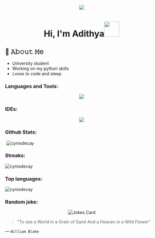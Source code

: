 <p align='center'>
  <img src='https://media3.giphy.com/media/1GEATImIxEXVR79Dhk/giphy.gif?cid=ecf05e47aefkbfczws0e59ct1bvoacj0pnz4cxnk4faqref5&ep=v1_gifs_search&rid=giphy.gif&ct=g'
</p>

<h1 align="center">Hi, I'm Adithya<img src="https://media.giphy.com/media/mGcNjsfWAjY5AEZNw6/giphy.gif" width="50"></h1>


## :book: 𝙰𝚋𝚘𝚞𝚝 𝙼𝚎

- University student
- Working on my python skills
- Loves to code and sleep



<h3 align="left">Languages and Tools:</h3>
<p align="center">
  <a href="https://skillicons.dev">
    <img src="https://skillicons.dev/icons?i=git,github,python,c,js,html,mongodb,nodejs,selenium,postman" />
  </a>
</p>

<h3 align="left">IDEs:</h3>
<p align="center">
  <a href="https://skillicons.dev">
    <img src="https://skillicons.dev/icons?i=replit,vscode" />
  </a>
</p>

<h3>Github Stats:</h3>

<p>&nbsp;<img align="center" src="https://github-readme-stats.vercel.app/api?username=CynixDecay&show_icons=true&theme=material-palenight&cache_seconds=80000" alt="cynixdecay" /></p>
<h3>Streaks:</h3>
<p><img align="center" src="https://streak-stats.demolab.com/?user=cynixdecay&theme=material-palenight" alt="cynixdecay" /></p>

<h3>Top languages:</h3>
<p><img align="center" src="https://github-readme-stats.vercel.app/api/top-langs/?username=CynixDecay&layout=donut-vertical&cache_seconds=80000&theme=dark" alt="cynixdecay" /></p>

<h3 align='left'>Random joke:</h3>
<p align='center'><img src="https://readme-jokes.vercel.app/api?theme=radical" alt="Jokes Card" /></p>

>"To see a World in a Grain of Sand
And a Heaven in a Wild Flower"

&mdash; `William Blake`

